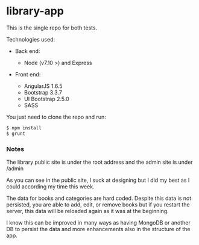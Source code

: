 # library-app

This is the single repo for both tests.

Technologies used:

* Back end:
  * Node (v7.10 >) and Express

* Front end:
  * AngularJS 1.6.5
  * Bootstrap 3.3.7
  * UI Bootstrap 2.5.0
  * SASS

You just need to clone the repo and run:

```bash
$ npm install
$ grunt
```
### Notes

The library public site is under the root address and the admin site is under
/admin

As you can see in the public site, I suck at designing but I did my best as I
could according my time this week.

The data for books and categories are hard coded. Despite this data is not
persisted, you are able to add, edit, or remove books but if you restart the
server, this data will be reloaded again as it was at the beginning.

I know this can be improved in many ways as having MongoDB or another DB to
persist the data and more enhancements also in the structure of the app.
